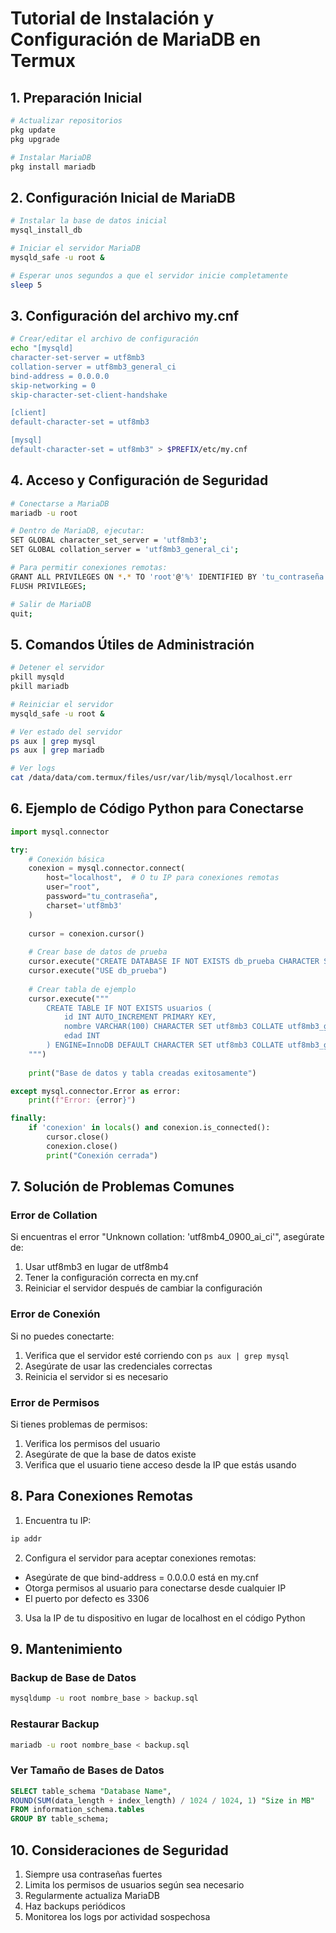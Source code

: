 # Tutorial de Instalación y Configuración de MariaDB en Termux

## 1. Preparación Inicial
```bash
# Actualizar repositorios
pkg update
pkg upgrade

# Instalar MariaDB
pkg install mariadb
```

## 2. Configuración Inicial de MariaDB
```bash
# Instalar la base de datos inicial
mysql_install_db

# Iniciar el servidor MariaDB
mysqld_safe -u root &

# Esperar unos segundos a que el servidor inicie completamente
sleep 5
```

## 3. Configuración del archivo my.cnf
```bash
# Crear/editar el archivo de configuración
echo "[mysqld]
character-set-server = utf8mb3
collation-server = utf8mb3_general_ci
bind-address = 0.0.0.0
skip-networking = 0
skip-character-set-client-handshake

[client]
default-character-set = utf8mb3

[mysql]
default-character-set = utf8mb3" > $PREFIX/etc/my.cnf
```

## 4. Acceso y Configuración de Seguridad
```bash
# Conectarse a MariaDB
mariadb -u root

# Dentro de MariaDB, ejecutar:
SET GLOBAL character_set_server = 'utf8mb3';
SET GLOBAL collation_server = 'utf8mb3_general_ci';

# Para permitir conexiones remotas:
GRANT ALL PRIVILEGES ON *.* TO 'root'@'%' IDENTIFIED BY 'tu_contraseña';
FLUSH PRIVILEGES;

# Salir de MariaDB
quit;
```

## 5. Comandos Útiles de Administración
```bash
# Detener el servidor
pkill mysqld
pkill mariadb

# Reiniciar el servidor
mysqld_safe -u root &

# Ver estado del servidor
ps aux | grep mysql
ps aux | grep mariadb

# Ver logs
cat /data/data/com.termux/files/usr/var/lib/mysql/localhost.err
```

## 6. Ejemplo de Código Python para Conectarse
```python
import mysql.connector

try:
    # Conexión básica
    conexion = mysql.connector.connect(
        host="localhost",  # O tu IP para conexiones remotas
        user="root",
        password="tu_contraseña",
        charset='utf8mb3'
    )
    
    cursor = conexion.cursor()
    
    # Crear base de datos de prueba
    cursor.execute("CREATE DATABASE IF NOT EXISTS db_prueba CHARACTER SET utf8mb3 COLLATE utf8mb3_general_ci")
    cursor.execute("USE db_prueba")
    
    # Crear tabla de ejemplo
    cursor.execute("""
        CREATE TABLE IF NOT EXISTS usuarios (
            id INT AUTO_INCREMENT PRIMARY KEY,
            nombre VARCHAR(100) CHARACTER SET utf8mb3 COLLATE utf8mb3_general_ci,
            edad INT
        ) ENGINE=InnoDB DEFAULT CHARACTER SET utf8mb3 COLLATE utf8mb3_general_ci
    """)
    
    print("Base de datos y tabla creadas exitosamente")

except mysql.connector.Error as error:
    print(f"Error: {error}")

finally:
    if 'conexion' in locals() and conexion.is_connected():
        cursor.close()
        conexion.close()
        print("Conexión cerrada")
```

## 7. Solución de Problemas Comunes

### Error de Collation
Si encuentras el error "Unknown collation: 'utf8mb4_0900_ai_ci'", asegúrate de:
1. Usar utf8mb3 en lugar de utf8mb4
2. Tener la configuración correcta en my.cnf
3. Reiniciar el servidor después de cambiar la configuración

### Error de Conexión
Si no puedes conectarte:
1. Verifica que el servidor esté corriendo con `ps aux | grep mysql`
2. Asegúrate de usar las credenciales correctas
3. Reinicia el servidor si es necesario

### Error de Permisos
Si tienes problemas de permisos:
1. Verifica los permisos del usuario
2. Asegúrate de que la base de datos existe
3. Verifica que el usuario tiene acceso desde la IP que estás usando

## 8. Para Conexiones Remotas

1. Encuentra tu IP:
```bash
ip addr
```

2. Configura el servidor para aceptar conexiones remotas:
- Asegúrate de que bind-address = 0.0.0.0 está en my.cnf
- Otorga permisos al usuario para conectarse desde cualquier IP
- El puerto por defecto es 3306

3. Usa la IP de tu dispositivo en lugar de localhost en el código Python

## 9. Mantenimiento

### Backup de Base de Datos
```bash
mysqldump -u root nombre_base > backup.sql
```

### Restaurar Backup
```bash
mariadb -u root nombre_base < backup.sql
```

### Ver Tamaño de Bases de Datos
```sql
SELECT table_schema "Database Name",
ROUND(SUM(data_length + index_length) / 1024 / 1024, 1) "Size in MB"
FROM information_schema.tables
GROUP BY table_schema;
```

## 10. Consideraciones de Seguridad

1. Siempre usa contraseñas fuertes
2. Limita los permisos de usuarios según sea necesario
3. Regularmente actualiza MariaDB
4. Haz backups periódicos
5. Monitorea los logs por actividad sospechosa